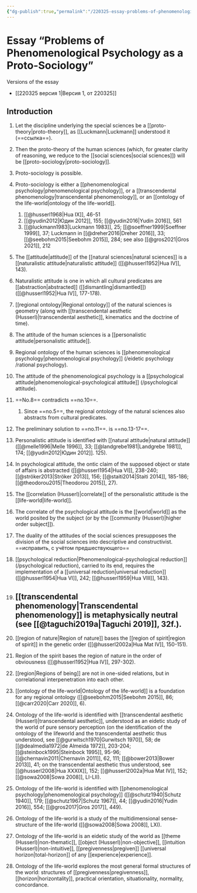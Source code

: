 ```yaml
---
{"dg-publish":true,"permalink":"/220325-essay-problems-of-phenomenological-psychology-as-proto-sociology/","dgHomeLink":false,"dgPassFrontmatter":false}
---
```


# Essay “Problems of Phenomenological Psychology as a Proto-Sociology”


Versions of the essay
- [[220325 версия 1|Версия 1, от 220325]]


## Introduction


1. Let the discipline underlying the special sciences be a [[proto-theory|proto-theory]], as [[Luckmann|Luckmann]] understood it (==ссылка==).
2. Then the proto-theory of the human sciences (which, for greater clarity of reasoning, we reduce to the [[social sciences|social sciences]]) will be [[proto-sociology|proto-sociology]].
3. Proto-sociology is possible.
4. Proto-sociology is either a [[phenomenological psychology|phenomenological psychology]], or a [[transcendental phenomenology|transcendental phenomenology]], or an [[ontology of the life-world|ontology of the life-world]].
	1. [[@husserl1968|Hua IX]], 46-51
	1. [[@yudin2012|Юдин 2012]], 155; [[@yudin2016|Yudin 2016]], 561
	1. [[@luckmann1983|Luckmann 1983]], 25; [[@soeffner1999|Soeffner 1999]], 37; Luckmann in [[@dreher2016|Dreher 2016]], 33; [[@seebohm2015|Seebohm 2015]], 284; see also [[@gros2021|Gros 2021]], 212
5. The [[attitude|attitude]] of the [[natural sciences|natural sciences]] is a [[naturalistic attitude|naturalistic attitude]] ([[@husserl1952|Hua IV]], 143).
6. Naturalistic attitude is one in which all cultural predicates are [[abstraction|abstracted]] ([[dismantling|dismantled]]) ([[@husserl1952|Hua IV]], 177-178). 
7. [[regional ontology|Regional ontology]] of the natural sciences is geometry (along with [[transcendental aesthetic (Husserl)|transcendental aesthetic]], kinematics and the doctrine of time).
8. The attitude of the human sciences is a [[personalistic attitude|personalistic attitude]].
9. Regional ontology of the human sciences is [[phenomenological psychology|phenomenological psychology]] (/eidetic psychology /rational psychology).
10. The attitude of the phenomenological psychology is a [[psychological attitude|phenomenological-psychological attitude]] (/psychological attitude).
11. ==No.8== contradicts ==no.10==.
	1. Since ==no.5==, the regional ontology of the natural sciences also abstracts from cultural predicates.
12. The preliminary solution to ==no.11==. is ==no.13-17==.
13. Personalistic attitude is identified with [[natural attitude|natural attitude]] ([[@melle1996|Melle 1996]], 33; [[@landgrebe1981|Landgrebe 1981]], 174; [[@yudin2012|Юдин 2012]]. 125).
14. In psychological attitude, the ontic claim of the supposed object or state of affairs is abstracted ([[@husserl1954|Hua VI]], 238-240; [[@ströker2013|Ströker 2013]], 156; [[@staiti2014|Staiti 2014]], 185-186; [[@theodorou2015|Theodorou 2015]], 27).
15. The [[correlation (Husserl)|correlate]] of the personalistic attitude is the [[life-world|life-world]].
16. The correlate of the psychological attitude is the [[world|world]] as the world posited by the subject (or by the [[community (Husserl)|higher order subject]]).
17. The duality of the attitudes of the social sciences presupposes the division of the social sciences into descriptive and constructivist. ==исправить, с учётом предшествующего==



18. [[psychological reduction|Phenomenological-psychological reduction]] (/psychological reduction), carried to its end, requires the implementation of a [[universal reduction|universal reduction]] ([[@husserl1954|Hua VI]], 242; [[@husserl1959|Hua VIII]], 143).
19. [[transcendental phenomenology|Transcendental phenomenology]] is metaphysically neutral (see [[@taguchi2019a|Taguchi 2019]], 32f.).
	- 





20. [[region of nature|Region of nature]] bases the [[region of spirit|region of spirit]] in the genetic order ([[@husserl2002a|Hua Mat IV]], 150-151).
21. Region of the spirit bases the region of nature in the order of obviousness ([[@husserl1952|Hua IV]], 297-302).
22. [[region|Regions of being]] are not in one-sided relations, but in correlational interpenetration into each other.
23. [[ontology of the life-world|Ontology of the life-world]] is a foundation for any regional ontology ([[@seebohm2015|Seebohm 2015]], 86; [[@carr2020|Carr 2020]], 6).
24. Ontology of the life-world is identified with [[transcendental aesthetic (Husserl)|transcendental aesthetic]], understood as an eidetic study of the world of pure sensory perception (on the identification of the ontology of the lifeworld and the transcendental aesthetic thus understood, see [[@gurwitsch1970|Gurwitsch 1970]], 58; de [[@dealmedia1972|de Almeida 1972]], 203-204; [[@steinbock1995|Steinbock 1995]], 95-96; [[@chernavin2011|Chernavin 2011]], 62, 111; [[@bower2013|Bower 2013]], 41; on the transcendental aesthetic thus understood, see [[@husserl2008|Hua XXXIX]], 152; [[@husserl2002a|Hua Mat IV]], 152; [[@sowa2008|Sowa 2008]], LI-LII).
25. Ontology of the life-world is identified with [[phenomenological psychology|phenomenological psychology]] ([[@schutz1940|Schutz 1940]], 179; [[@schutz1967|Schutz 1967]], 44; [[@yudin2016|Yudin 2016]], 554; [[@gros2017|Gros 2017]], 449).
26. Ontology of the life-world is a study of the multidimensional sense-structure of the life-world ([[@sowa2008|Sowa 2008]], LXI).
27. Ontology of the life-world is an eidetic study of the world as [[theme (Husserl)|non-thematic]], [[object (Husserl)|non-objective]], [[intuition (Husserl)|non-intuitive]], [[pregivenness|pregiven]] [[universal horizon|total-horizon]] of any [[experience|experience]].
28. Ontology of the life-world explores the most general formal structures of the world: structures of [[pregivenness|pregivenness]], [[horizon|horizontality]], practical orientation, situationality, normality, concordance.



























